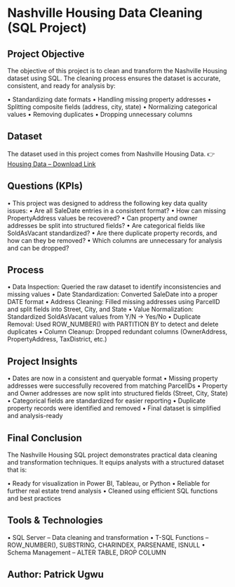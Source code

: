 # Nashville Housing Data Cleaning (SQL Project)


## Project Objective

The objective of this project is to clean and transform the Nashville Housing dataset using SQL.
The cleaning process ensures the dataset is accurate, consistent, and ready for analysis by:

•	Standardizing date formats
•	Handling missing property addresses
•	Splitting composite fields (address, city, state)
•	Normalizing categorical values
•	Removing duplicates
•	Dropping unnecessary columns


## Dataset

The dataset used in this project comes from Nashville Housing Data.
👉 <a href="[https://shorturl.at/MWgMi](https://www.kaggle.com/datasets/tmthyjames/nashville-housing-data)">Housing Data – Download Link</a>


## Questions (KPIs)

•	This project was designed to address the following key data quality issues:
•	Are all SaleDate entries in a consistent format?
•	How can missing PropertyAddress values be recovered?
•	Can property and owner addresses be split into structured fields?
•	Are categorical fields like SoldAsVacant standardized?
•	Are there duplicate property records, and how can they be removed?
•	Which columns are unnecessary for analysis and can be dropped?


## Process

•	Data Inspection: Queried the raw dataset to identify inconsistencies and missing values
•	Date Standardization: Converted SaleDate into a proper DATE format
•	Address Cleaning: Filled missing addresses using ParcelID and split fields into Street, City, and State
•	Value Normalization: Standardized SoldAsVacant values from Y/N → Yes/No
•	Duplicate Removal: Used ROW_NUMBER() with PARTITION BY to detect and delete duplicates
•	Column Cleanup: Dropped redundant columns (OwnerAddress, PropertyAddress, TaxDistrict, etc.)

## Project Insights

•	Dates are now in a consistent and queryable format
•	Missing property addresses were successfully recovered from matching ParcelIDs
•	Property and Owner addresses are now split into structured fields (Street, City, State)
•	Categorical fields are standardized for easier reporting
•	Duplicate property records were identified and removed
•	Final dataset is simplified and analysis-ready

## Final Conclusion

The Nashville Housing SQL project demonstrates practical data cleaning and transformation techniques.
It equips analysts with a structured dataset that is:

•	Ready for visualization in Power BI, Tableau, or Python
•	Reliable for further real estate trend analysis
•	Cleaned using efficient SQL functions and best practices

## Tools & Technologies

•	SQL Server – Data cleaning and transformation
•	T-SQL Functions – ROW_NUMBER(), SUBSTRING, CHARINDEX, PARSENAME, ISNULL
•	Schema Management – ALTER TABLE, DROP COLUMN

## Author: Patrick Ugwu

